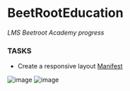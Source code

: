 # BeetRootEducation

_LMS Beetroot Academy progress_

### TASKS

- Create a responsive layout [Manifest](https://www.figma.com/file/f3X5ajFcnPKOvwHXfZzuUZ/RWD?node-id=0%3A1&t=aELSu024NeSfJRv6-0)

![image](https://user-images.githubusercontent.com/112722061/222779977-2e4f6c5f-2711-4211-b3ed-f54cb4731162.png)
![image](https://user-images.githubusercontent.com/112722061/222780050-6c2b6e1a-cb8d-4da8-8a12-231302d97dd1.png)
